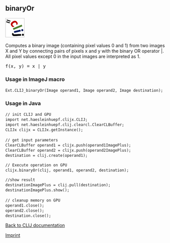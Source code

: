 ## binaryOr
![Image](images/mini_clij1_logo.png)

Computes a binary image (containing pixel values 0 and 1) from two images X and Y by connecting pairs of
pixels x and y with the binary OR operator |.
All pixel values except 0 in the input images are interpreted as 1.<pre>f(x, y) = x | y</pre>

### Usage in ImageJ macro
```
Ext.CLIJ_binaryOr(Image operand1, Image operand2, Image destination);
```


### Usage in Java
```
// init CLIJ and GPU
import net.haesleinhuepf.clijx.CLIJ;
import net.haesleinhuepf.clij.clearcl.ClearCLBuffer;
CLIJx clijx = CLIJx.getInstance();

// get input parameters
ClearCLBuffer operand1 = clijx.push(operand1ImagePlus);
ClearCLBuffer operand2 = clijx.push(operand2ImagePlus);
destination = clij.create(operand1);
```

```
// Execute operation on GPU
clijx.binaryOr(clij, operand1, operand2, destination);
```

```
//show result
destinationImagePlus = clij.pull(destination);
destinationImagePlus.show();

// cleanup memory on GPU
operand1.close();
operand2.close();
destination.close();
```


[Back to CLIJ documentation](https://clij.github.io/)

[Imprint](https://clij.github.io/imprint)
